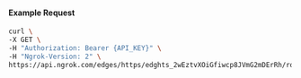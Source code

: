 <!-- Code generated for API Clients. DO NOT EDIT. -->

#### Example Request

```bash
curl \
-X GET \
-H "Authorization: Bearer {API_KEY}" \
-H "Ngrok-Version: 2" \
https://api.ngrok.com/edges/https/edghts_2wEztvXOiGfiwcp8JVmG2mDErRh/routes/edghtsrt_2wEztrRbtEkN5RaXhjfqtnLbCMT/response_headers
```
